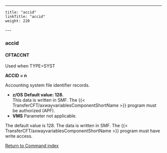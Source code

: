 ---
    title: "accid"
    linkTitle: "accid"
    weight: 220
---<span id="accid"></span>

### accid

<span id="accid_CFTACCNT"></span>

#### CFTACCNT

Used when TYPE=SYST

****ACCID = n****

Accounting system file identifier records.

- ****z/OS**** ****Default
    value: 128.****  
    This data is written in SMF. The {{< TransferCFT/axwayvariablesComponentShortName >}} program must be authorized
    (APF).
- ****VMS**** Parameter not applicable.

The default value is 128. The data is
written in SMF. The {{< TransferCFT/axwayvariablesComponentShortName  >}} program must have write access.

[Return to Command index](../../)
